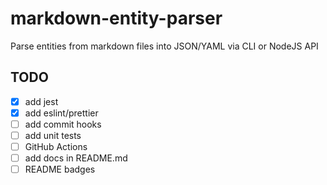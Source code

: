 # markdown-entity-parser

Parse entities from markdown files into JSON/YAML via CLI or NodeJS API

## TODO
- [x] add jest
- [x] add eslint/prettier
- [ ] add commit hooks
- [ ] add unit tests
- [ ] GitHub Actions
- [ ] add docs in README.md
- [ ] README badges
